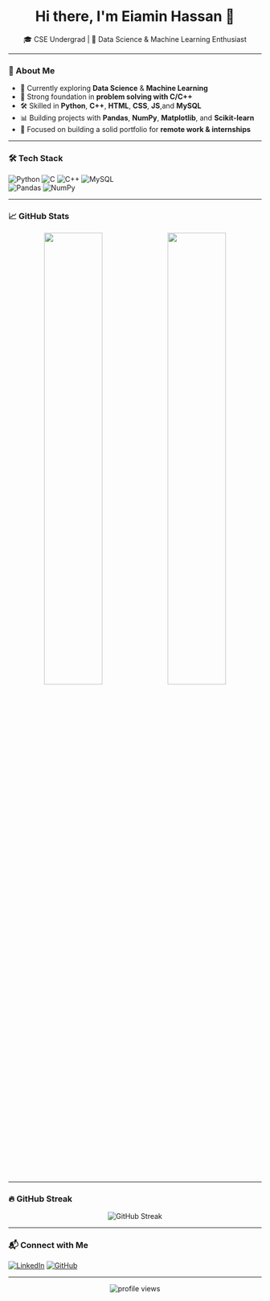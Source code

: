 <h1 align="center">Hi there, I'm Eiamin Hassan 👋</h1>

<p align="center">
  🎓 CSE Undergrad | 🧠 Data Science & Machine Learning Enthusiast  
</p>

---

### 🚀 About Me

- 🌱 Currently exploring **Data Science** & **Machine Learning**
- 🧠 Strong foundation in **problem solving with C/C++**
- 🛠️ Skilled in **Python**, **C++**, **HTML**, **CSS**, **JS**,and **MySQL**
- 📊 Building projects with **Pandas**, **NumPy**, **Matplotlib**, and **Scikit-learn**
- 🎯 Focused on building a solid portfolio for **remote work & internships**

---

### 🛠️ Tech Stack

![Python](https://img.shields.io/badge/Python-3776AB?style=flat&logo=python&logoColor=white)
![C](https://img.shields.io/badge/C-00599C?style=flat&logo=c&logoColor=white)
![C++](https://img.shields.io/badge/C++-00599C?style=flat&logo=cplusplus&logoColor=white)
![MySQL](https://img.shields.io/badge/MySQL-4479A1?style=flat&logo=mysql&logoColor=white)  
![Pandas](https://img.shields.io/badge/Pandas-150458?style=flat&logo=pandas&logoColor=white)
![NumPy](https://img.shields.io/badge/NumPy-013243?style=flat&logo=numpy&logoColor=white)

---

### 📈 GitHub Stats

<p align="center">
  <img src="https://github-readme-stats.vercel.app/api?username=eiaminhassan&show_icons=true&theme=radical" width="48%" />
  <img src="https://github-readme-stats.vercel.app/api/top-langs/?username=eiaminhassan&layout=compact&theme=radical" width="48%" />
</p>

---

### 🔥 GitHub Streak

<p align="center">
  <img src="https://streak-stats.demolab.com?user=eiaminhassan&theme=radical&hide_border=false" alt="GitHub Streak" />
</p>

---


### 📬 Connect with Me

[![LinkedIn](https://img.shields.io/badge/LinkedIn-0A66C2?style=flat&logo=linkedin&logoColor=white)](https://www.linkedin.com/in/eiamin-hassan-shanto/)
[![GitHub](https://img.shields.io/badge/GitHub-eiaminhassan-181717?style=flat&logo=github&logoColor=white)](https://github.com/eiaminhassan)

---

<p align="center">
  <img src="https://komarev.com/ghpvc/?username=eiaminhassan&style=flat-square&color=blue" alt="profile views" />
</p>
